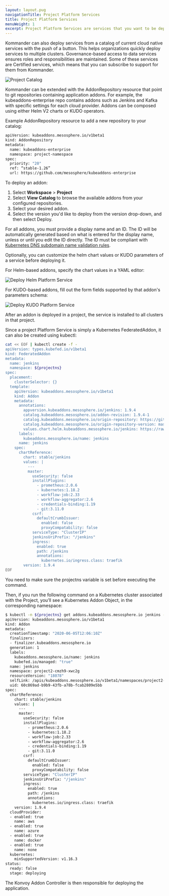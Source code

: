 ```yaml
---
layout: layout.pug
navigationTitle: Project Platform Services
title: Project Platform Services
menuWeight: 1
excerpt: Project Platform Services are services that you want to be deployed on all the Kubernetes clusters associated with the Project, in the corresponding namespace.
---
```


Kommander can also deploy services from a catalog of current cloud native services with the push of a button. This helps organizations quickly deploy services to multiple clusters. Governance-based access to data services ensures roles and responsibilities are maintained. Some of these services are Certified services, which means that you can subscribe to support for them from Kommander.

![Project Catalog](/ksphere/kommander/1.2/img/project-catalog.png)

Kommander can be extended with the AddonRepository resource that point to git repositories containing application addons. For example, the kubeaddons-enterprise repo contains addons such as Jenkins and Kafka with specific settings for each cloud provider. Addons can be composed using either Helm V2 charts or KUDO operators.

Example AddonRepository resource to add a new repository to your catalog:

```bash
apiVersion: kubeaddons.mesosphere.io/v1beta1
kind: AddonRepository
metadata:
  name: kubeaddons-enterprise
  namespace: project-namespace
spec:
  priority: "20"
  ref: “stable-1.26”
  url: https://github.com/mesosphere/kubeaddons-enterprise
```

To deploy an addon:

1. Select **Workspace** > **Project**
2. Select **View Catalog** to browse the available addons from your configured repositories.
3. Select your desired addon.
4. Select the version you'd like to deploy from the version drop-down, and then select Deploy.

For all addons, you must provide a display name and an ID. The ID will be automatically generated based on what is entered for the display name, unless or until you edit the ID directly. The ID must be compliant with [Kubernetes DNS subdomain name validation rules](https://kubernetes.io/docs/concepts/overview/working-with-objects/names/#dns-subdomain-names).

Optionally, you can customize the helm chart values or KUDO parameters of a service before deploying it.

For Helm-based addons, specify the chart values in a YAML editor:

![Deploy Helm Platform Service](/ksphere/kommander/1.2/img/project-catalog-deploy-helm.png)

For KUDO-based addons, fill out the form fields supported by that addon's parameters schema:

![Deploy KUDO Platform Service](/ksphere/kommander/1.2/img/project-catalog-deploy-kudo.png)

After an addon is deployed in a project, the service is installed to all clusters in that project.

Since a project Platform Service is simply a Kubernetes FederatedAddon, it can also be created using kubectl:

```bash
cat << EOF | kubectl create -f -
apiVersion: types.kubefed.io/v1beta1
kind: FederatedAddon
metadata:
  name: jenkins
  namespace: ${projectns}
spec:
  placement:
    clusterSelector: {}
  template:
    apiVersion: kubeaddons.mesosphere.io/v1beta1
    kind: Addon
    metadata:
      annotations:
        appversion.kubeaddons.mesosphere.io/jenkins: 1.9.4
        catalog.kubeaddons.mesosphere.io/addon-revision: 1.9.4-1
        catalog.kubeaddons.mesosphere.io/origin-repository: https://github.com/mesosphere/kubeaddons-enterprise
        catalog.kubeaddons.mesosphere.io/origin-repository-version: master
        values.chart.helm.kubeaddons.mesosphere.io/jenkins: https://raw.githubusercontent.com/helm/charts/master/stable/jenkins/values.yaml
      labels:
        kubeaddons.mesosphere.io/name: jenkins
      name: jenkins
    spec:
      chartReference:
        chart: stable/jenkins
        values: |
          ---
          master:
            useSecurity: false
            installPlugins:
              - prometheus:2.0.6
              - kubernetes:1.18.2
              - workflow-job:2.33
              - workflow-aggregator:2.6
              - credentials-binding:1.19
              - git:3.11.0
            csrf:
              defaultCrumbIssuer:
                enabled: false
                proxyCompatability: false
            serviceType: "ClusterIP"
            jenkinsUriPrefix: "/jenkins"
            ingress:
              enabled: true
              path: /jenkins
              annotations:
                kubernetes.io/ingress.class: traefik
        version: 1.9.4
EOF
```

You need to make sure the projectns variable is set before executing the command.

Then, if you run the following command on a Kubernetes cluster associated with the Project, you’ll see a Kubernetes Addon Object, in the corresponding namespace:

```bash
$ kubectl -n ${projectns} get addons.kubeaddons.mesosphere.io jenkins -o yaml
apiVersion: kubeaddons.mesosphere.io/v1beta1
kind: Addon
metadata:
  creationTimestamp: "2020-06-05T12:06:10Z"
  finalizers:
  - finalizer.kubeaddons.mesosphere.io
  generation: 1
  labels:
    kubeaddons.mesosphere.io/name: jenkins
    kubefed.io/managed: "true"
  name: jenkins
  namespace: project2-cmzh9-xwc2g
  resourceVersion: "18078"
  selfLink: /apis/kubeaddons.mesosphere.io/v1beta1/namespaces/project2-cmzh9-xwc2g/addons/jenkins
  uid: 60c869ad-b9b9-43fb-a78b-fcab2809e5bb
spec:
  chartReference:
    chart: stable/jenkins
    values: |
      ---
      master:
        useSecurity: false
        installPlugins:
          - prometheus:2.0.6
          - kubernetes:1.18.2
          - workflow-job:2.33
          - workflow-aggregator:2.6
          - credentials-binding:1.19
          - git:3.11.0
        csrf:
          defaultCrumbIssuer:
            enabled: false
            proxyCompatability: false
        serviceType: "ClusterIP"
        jenkinsUriPrefix: "/jenkins"
        ingress:
          enabled: true
          path: /jenkins
          annotations:
            kubernetes.io/ingress.class: traefik
    version: 1.9.4
  cloudProvider:
  - enabled: true
    name: aws
  - enabled: true
    name: azure
  - enabled: true
    name: docker
  - enabled: true
    name: none
  kubernetes:
    minSupportedVersion: v1.16.3
status:
  ready: false
  stage: deploying
```

The Konvoy Addon Controller is then responsible for deploying the application.
